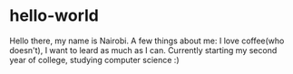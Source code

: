 # hello-world

Hello there, my name is Nairobi. A few things about me: I love coffee(who doesn't), I want to leard as much as I can. Currently starting my second year of college, studying computer science :)
